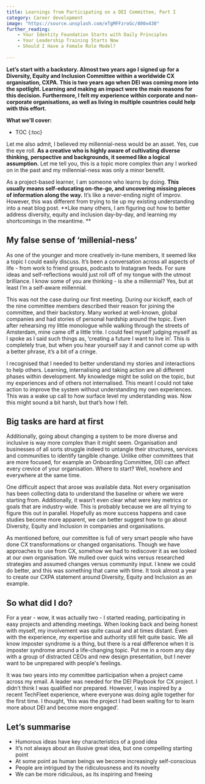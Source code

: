 ```yaml
---
title: Learnings from Participating on a DEI Committee, Part I
category: Career development
image: "https://source.unsplash.com/eTgMFFzroGc/800x430"
further_reading:
    - Your Identity Foundation Starts with Daily Principles
    - Your Leadership Training Starts Now
    - Should I Have a Female Role Model?
    
---
```


**Let’s start with a backstory. Almost two years ago I signed up for a Diversity, Equity and Inclusion Committee within a worldwide CX organisation, CXPA. This is two years ago when DEI was coming more into the spotlight. Learning and making an impact were the main reasons for this decision. Furthermore, I felt my experience within corporate and non-corporate organisations, as well as living in multiple countries could help with this effort.**

**What we'll cover:**
* TOC
{:toc}

Let me also admit, I believed my millennial-ness would be an asset. Yes, cue the eye roll. **As a creative who is highly aware of cultivating diverse thinking, perspective and backgrounds, it seemed like a logical assumption.** Let me tell you, this is a topic more complex than any I worked on in the past and my millennial-ness was only a minor benefit.

As a project-based learner, I am someone who learns by doing. **This usually means self-educating on-the-go, and uncovering missing pieces of information along the way.** It’s like a never-ending night of improv. However, this was different from trying to tie up my existing understanding into a neat blog post. **Like many others, I am figuring out how to better address diversity, equity and inclusion day-by-day, and learning my shortcomings in the meantime. **

## My false sense of ‘millenial-ness’

As one of the younger and more creatively in-tune members, it seemed like a topic I could easily discuss. It’s been a conversation across all aspects of life - from work to friend groups, podcasts to Instagram feeds. For sure ideas and self-reflections would just roll off of my tongue with the utmost brilliance. I know some of you are thinking - is she a millennial? Yes, but at least I’m a self-aware millennial. 

This was not the case during our first meeting. During our kickoff, each of the nine committee members described their reason for joining the committee, and their backstory. Many worked at well-known, global companies and had stories of personal hardship around the topic. Even after rehearsing my little monologue while walking through the streets of Amsterdam, mine came off a little trite. I could feel myself judging myself as I spoke as I said such things as, ‘creating a future I want to live in’. This is completely true, but when you hear yourself say it and cannot come up with a better phrase, it’s a bit of a cringe. 

I recognised that I needed to better understand my stories and interactions to help others. 
Learning, internalising and taking action are all different phases within development. My knowledge might be solid on the topic, but my experiences and of others not internalised. This meant I could not take action to improve the system without understanding my own experiences. This was a wake up call to how surface level my understanding was. Now this might sound a bit harsh, but that’s how I felt. 

## Big tasks are hard at first

Additionally, going about changing a system to be more diverse and inclusive is way more complex than it might seem. Organisation and businesses of all sorts struggle indeed to untangle their structures, services and communities to identify tangible change. Unlike other committees that are more focused, for example an Onboarding Committee, DEI can affect every crevice of your organisation. Where to start? Well, nowhere and everywhere at the same time.

One difficult aspect that arose was available data. Not every organisation has been collecting data to understand the baseline or where we were starting from. Additionally, it wasn’t even clear what were key metrics or goals that are industry-wide. This is probably because we are all trying to figure this out in parallel. Hopefully as more success happens and case studies become more apparent, we can better suggest how to go about Diversity, Equity and Inclusion in companies and organisations. 

As mentioned before, our committee is full of very smart people who have done CX transformations or changed organisations. Though we have approaches to use from CX, somehow we had to rediscover it as we looked at our own organisation. We mulled over quick wins versus researched strategies and assumed changes versus community input. I knew we could do better, and this was something that came with time. It took almost a year to create our CXPA statement around Diversity, Equity and Inclusion as an example.

## So what did I do?

For a year - wow, it was actually two - I started reading, participating in easy projects and attending meetings. When looking back and being honest with myself, my involvement was quite casual and at times distant. Even with the experience, my expertise and authority still felt quite basic. We all know imposter syndrome is a thing, but there is a real difference when it is imposter syndrome around a life-changing topic. Put me in a room any day with a group of distracted CEOs and new design presentation, but I never want to be unprepared with people's feelings.

It was two years into my committee participation when a project came across my email. A leader was needed for the DEI Playbook for CX project. I didn’t think I was qualified nor prepared. However, I was inspired by a recent TechFleet experience, where everyone was doing agile together for the first time. I thought, ‘this was the project I had been waiting for to learn more about DEI and become more engaged’. 

## Let’s summarise

- Humorous ideas have key characteristics of a good idea
- It’s not always about an illusive great idea, but one compelling starting point 
- At some point as human beings we become increasingly self-conscious
- People are intrigued by the ridiculousness and its novelty
- We can be more ridiculous, as its inspiring and freeing
